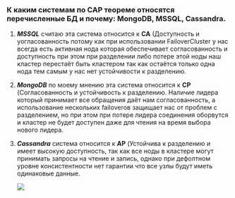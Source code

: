 ### **К каким системам по CAP теореме относятся перечисленные БД и почему: MongoDB, MSSQL, Cassandra.**
1)  **_MSSQL_** считаю эта система относится к **СА** (Доступность и уогласованность потому как при использовании FailoverCluster у нас всегда есть активная нода
  которая обеспечивает согласованность и доступность при этом при разделении либо потере этой ноды наш кластер перестаёт быть кластером так как остаётся 
  только одна нода тем самым у нас нет устойчивости к разделению.
  
2) **_MongoDB_** по моему мнению эта сиcтема относится к **СP** (Согласованность и устойчивость к разделению. Наличие лидера который принимает все обращения 
даёт нам согласованность, а использование нескольких failoverов защищает нас от проблем с разделением, но при этом при потере лидера соединения оборвутся 
и кластер не будет доступен даже для чтения на время выбора нового лидера.

3) **_Cassandra_**  cистема относится к **AP** (Устойчива к разделению и имеет высокую доступность, так как все ноды в кластере могут принимать запросы на чтение и 
запись, однако при дефолтном уровне консистентности нет гарантии что все узлы будут иметь одинаковые данные. 

   ![](https://miro.medium.com/v2/resize:fit:828/format:webp/1*7mDBUO-j0yws52wZlSxbAg.png)
